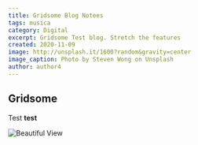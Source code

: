 ```yaml
---
title: Gridsome Blog Notees
tags: musica
category: Digital
excerpt: Gridsome Test blog. Stretch the features
created: 2020-11-09
image: http://unsplash.it/1600?random&gravity=center
image_caption: Photo by Steven Wong on Unsplash
author: author4
---
```


## Gridsome

Test
**test**

![Beautiful View](http://unsplash.it/400?random&gravity=center)